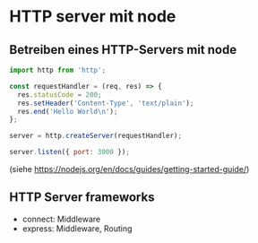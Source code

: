 # HTTP server mit node

## Betreiben eines HTTP-Servers mit node

```js
import http from 'http';

const requestHandler = (req, res) => {
  res.statusCode = 200;
  res.setHeader('Content-Type', 'text/plain');
  res.end('Hello World\n');
};

server = http.createServer(requestHandler);

server.listen({ port: 3000 });
```

(siehe https://nodejs.org/en/docs/guides/getting-started-guide/)

## HTTP Server frameworks

- connect: Middleware
- express: Middleware, Routing
